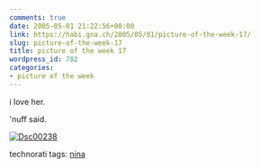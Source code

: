```yaml
---
comments: true
date: 2005-05-01 21:22:56+00:00
link: https://habi.gna.ch/2005/05/01/picture-of-the-week-17/
slug: picture-of-the-week-17
title: picture of the week 17
wordpress_id: 782
categories:
- picture of the week
---
```



i love her.
  
'nuff said.



[![Dsc00238](https://habi.gna.ch/blog/images/DSC00238-tm.jpg)](https://habi.gna.ch/blog/images/DSC00238.jpg)


technorati tags: [nina](http://technorati.com/tag/nina)
